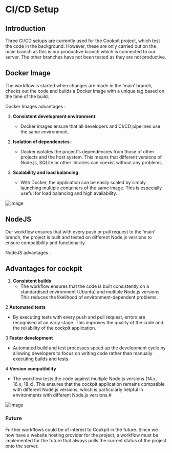 # CI/CD Setup
## Introduction
Three CI/CD setups are currently used for the Cookpit project, which test the code in the background. However, these are only carried out on the main branch as this is our productive branch which is connected to our server.  The other branches have not been tested as they are not productive. 
## Docker Image 
The workflow is started when changes are made in the ‘main’ branch, checks out the code and builds a Docker image with a unique tag based on the time of the build.

Docker Images advantages :

1. **Consistent development environment**:
    - Docker images ensure that all developers and CI/CD pipelines use the same environment.

2. **Isolation of dependencies**:
    - Docker isolates the project's dependencies from those of other projects and the host system. This means that different versions of Node.js, SQLite or other libraries can coexist without any problems.

3. **Scalability and load balancing**:
    - With Docker, the application can be easily scaled by simply launching multiple containers of the same image. This is especially useful for load balancing and high availability.

![image](https://github.com/SE-TINF22B6/CookPit/assets/123726577/b80db4a6-6fe5-413b-aa77-0104cd328de4)



## NodeJS
Our workflow ensures that with every push or pull request to the ‘main’ branch, the project is built and tested on different Node.js versions to ensure compatibility and functionality.

NodeJS advantages :

## Advantages for cockpit

1. **Consistent builds**
   - The workflow ensures that the code is built consistently on a standardised environment (Ubuntu) and multiple Node.js versions. This reduces the likelihood of environment-dependent problems.

2 **Automated tests**
   - By executing tests with every push and pull request, errors are recognised at an early stage. This improves the quality of the code and the reliability of the cockpit application.

3 **Faster development**
   - Automated build and test processes speed up the development cycle by allowing developers to focus on writing code rather than manually executing builds and tests.

4 **Version compatibility**
   - The workflow tests the code against multiple Node.js versions (14.x, 16.x, 18.x). This ensures that the cockpit application remains compatible with different Node.js versions, which is particularly helpful in environments with different Node.js versions.#

![image](https://github.com/SE-TINF22B6/CookPit/assets/123726577/b74f8f5c-8ce0-4662-b414-8c10fe48c21f)

### Future
Further workflows could be of interest to Cookpit in the future. Since we now have a website hosting provider for the project, a workflow must be implemented for the future that always pulls the current status of the project onto the server. 

